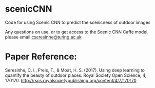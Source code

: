 # scenicCNN
Code for using Scenic CNN to predict the scenicness of outdoor images

Any questions on use, or to get access to the Scenic CNN Caffe model, please email cseresinhe@turing.ac.uk

# Paper Reference:
Seresinhe, C. I., Preis, T., & Moat, H. S. (2017). Using deep learning to quantify the beauty of outdoor places. Royal Society Open Science, 4, 170170.
http://rsos.royalsocietypublishing.org/content/4/7/170170
